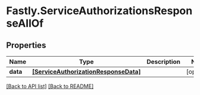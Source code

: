 # Fastly.ServiceAuthorizationsResponseAllOf

## Properties

Name | Type | Description | Notes
------------ | ------------- | ------------- | -------------
**data** | [**[ServiceAuthorizationResponseData]**](ServiceAuthorizationResponseData.md) |  | [optional] 


[[Back to API list]](../../README.md#endpoints) [[Back to README]](../../README.md)
